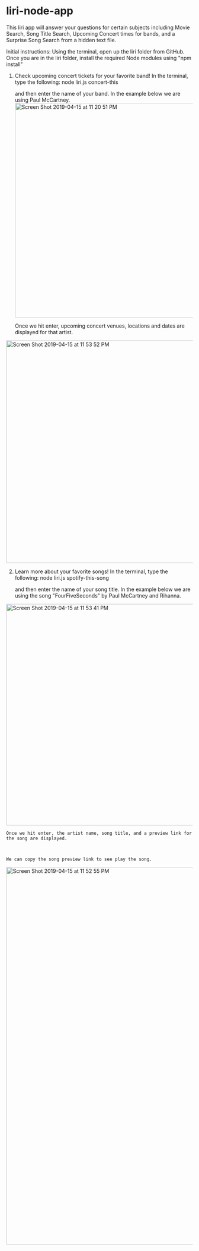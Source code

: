 # liri-node-app


This liri app will answer your questions for certain subjects including Movie Search, Song Title Search, Upcoming Concert times for bands, and a Surprise Song Search from a hidden text file.

Initial instructions:
Using the terminal, open up the liri folder from GitHub.
Once you are in the liri folder, install the required Node modules using "npm install"

1) Check upcoming concert tickets for your favorite band!
In the terminal, type the following:
        node liri.js concert-this
    
    and then enter the name of your band.  In the example below we are using Paul McCartney.
    <img width="577" alt="Screen Shot 2019-04-15 at 11 20 51 PM" src="https://user-images.githubusercontent.com/48226041/56187598-f3899c00-5fd7-11e9-91b9-6eeb86102c4f.png">


    Once we hit enter, upcoming concert venues, locations and dates are displayed for that artist.
<img width="599" alt="Screen Shot 2019-04-15 at 11 53 52 PM" src="https://user-images.githubusercontent.com/48226041/56188527-980cdd80-5fda-11e9-9aaa-5c99d91c8bcc.png">

2) Learn more about your favorite songs!
In the terminal, type the following:
        node liri.js spotify-this-song
    
    and then enter the name of your song title.  In the example below we are using the song "FourFiveSeconds" by Paul McCartney and Rihanna.
<img width="596" alt="Screen Shot 2019-04-15 at 11 53 41 PM" src="https://user-images.githubusercontent.com/48226041/56188464-701d7a00-5fda-11e9-8193-5a4def9f90c4.png">

    Once we hit enter, the artist name, song title, and a preview link for the song are displayed.



    We can copy the song preview link to see play the song.
<img width="1016" alt="Screen Shot 2019-04-15 at 11 52 55 PM" src="https://user-images.githubusercontent.com/48226041/56188388-3ea4ae80-5fda-11e9-9527-2ba8bf52dd5d.png">



    
    




